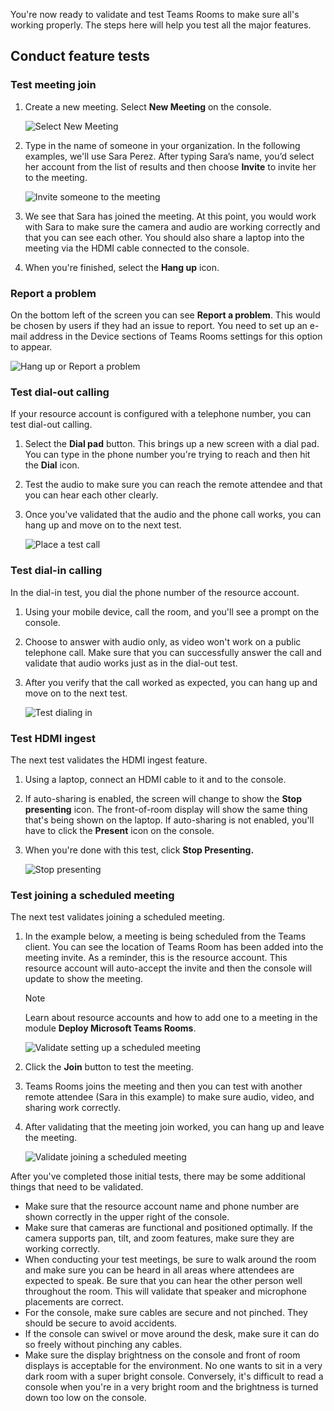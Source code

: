 You're now ready to validate and test Teams Rooms to make sure all's working properly. The steps here will help you test all  the major features.

## Conduct feature tests

### Test meeting join

1. Create a new meeting. Select **New Meeting** on the console.

   ![Select New Meeting](../media/new-meeting.png)

1. Type in the name of someone in your organization. In the following examples, we'll use Sara Perez. After typing Sara’s  name, you’d select her account from the list of results and then choose **Invite** to invite her to the meeting.

   ![Invite someone to the meeting](../media/meeting-invite.png)

1. We see that Sara has joined the meeting. At this point, you would work with Sara to make sure the camera and audio are working correctly and that you can see each other. You should also share a laptop into the meeting via the HDMI cable connected to the console.

1. When you're finished, select the **Hang up** icon.

### Report a problem

On the bottom left of the screen you can see **Report a problem**. This would be chosen by users if they had an issue to report. You need to set up an e-mail address in the Device sections of Teams Rooms settings for this option to appear.

![Hang up or Report a problem](../media/report-problem.png)

### Test dial-out calling

If your resource account is configured with a telephone number, you can test dial-out calling.
 
1. Select the **Dial pad** button. This brings up a new screen with a dial pad. You can type in the phone number you're trying to reach and then hit the **Dial** icon.
1. Test the audio to make sure you can reach the remote attendee and that you can hear each other clearly.  
1. Once you've validated that the audio and the phone call works, you can hang up and move on to the next test.

   ![Place a test call](../media/place-test-call.png)

### Test dial-in calling

In the dial-in test, you dial the phone number of the resource account.
 
1. Using your mobile device, call the room, and you'll see a prompt on the console.
1. Choose to answer with audio only, as video won't work on a public telephone call. Make sure that you can successfully answer the call and validate that audio works just as in the dial-out test.
1. After you verify that the call worked as expected, you can hang up and move on to the next test.

   ![Test dialing in](../media/dial-in-test.png)

### Test HDMI ingest

The next test validates the HDMI ingest feature.

1. Using a laptop, connect an HDMI cable to it and to the console.
1. If auto-sharing is enabled, the screen will change to show the **Stop presenting** icon. The front-of-room display will show the same thing that's being shown on the laptop. If auto-sharing is not enabled, you'll have to click the **Present** icon on the console.
1. When you're done with this test, click **Stop Presenting.**

   ![Stop presenting](../media/stop-presenting.png)

### Test joining a scheduled meeting

The next test validates joining a scheduled meeting.

1. In the example below, a meeting is being scheduled from the Teams client. You can see the location of Teams Room has been added into the meeting invite. As a reminder, this is the resource account. This resource account will auto-accept the invite and then the console will update to show the meeting.

   > [!NOTE]
   > Learn about resource accounts and how to add one to a meeting in the module **Deploy Microsoft Teams Rooms**.
   >

   ![Validate setting up a scheduled meeting](../media/validate-joining-scheduled.png)

1. Click the **Join** button to test the meeting. 
1. Teams Rooms joins the meeting and then you can test with another remote attendee (Sara in this example) to make sure audio, video, and sharing work correctly.
1. After validating that the meeting join worked, you can hang up and leave the meeting. 

   ![Validate joining a scheduled meeting](../media/testing-join.png)

After you've completed those initial tests, there may be some additional things that need to be validated. 

- Make sure that the resource account name and phone number are shown correctly in the upper right of the console. 
- Make sure that cameras are functional and positioned optimally. If the camera supports pan, tilt, and zoom features, make sure they are working correctly. 
- When conducting your test meetings, be sure to walk around the room and make sure you can be heard in all areas where attendees are expected to speak. Be sure that you can hear the other person well throughout the room. This will validate that speaker and microphone placements are correct.
- For the console, make sure cables are secure and not pinched. They should be secure to avoid accidents. 
- If the console can swivel or move around the desk, make sure it can do so freely without pinching any cables. 
- Make sure the display brightness on the console and front of room displays is acceptable for the environment. No one wants to sit in a very dark room with a super bright console. Conversely, it's difficult to read a console when you're in a very bright room and the brightness is turned down too low on the console.
